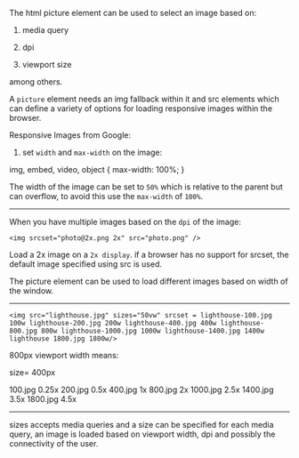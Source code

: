 The html picture element can be used to select an image based on:

1. media query

2. dpi

3. viewport size

among others.

A `picture` element needs an img fallback within it and src elements which can define a variety of options for loading responsive images within the browser.

Responsive Images from Google:

1. set `width` and `max-width` on the image:

img, embed, video, object {
  max-width: 100%;
}

The width of the image can be set to `50%` which is relative to the parent but can overflow, to avoid this use the `max-width` of `100%`.

---

When you have multiple images based on the `dpi` of the image:

```
<img srcset="photo@2x.png 2x" src="photo.png" />
```

Load a 2x image on a `2x display`.
if a browser has no support for srcset, the default image specified using src is used.

The picture element can be used to load different images based on width of the window.

---

```
<img src="lighthouse.jpg" sizes="50vw" srcset = lighthouse-100.jpg 100w lighthouse-200.jpg 200w lighthouse-400.jpg 400w lighthouse-800.jpg 800w lighthouse-1000.jpg 1000w lighthouse-1400.jpg 1400w lighthouse 1800.jpg 1800w/>
```

800px viewport width means:

size= 400px

100.jpg 0.25x
200.jpg 0.5x
400.jpg 1x
800.jpg 2x
1000.jpg 2.5x
1400.jpg 3.5x
1800.jpg 4.5x

---

sizes accepts media queries and a size can be specified for each media query, an image is loaded based on viewport width, dpi and possibly the connectivity of the user.
